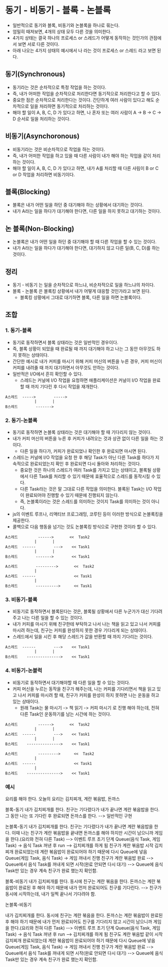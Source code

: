 # 동기 - 비동기 - 블록 - 논블록

- 일반적으로 동기와 블록, 비동기와 논블록을 하나로 묶는다.
- 엄밀히 때져보면, 4개의 상태 모두 다른 것을 의미한다.
- 4가지 상태는 결국 하나의 프로세스 or 스레드가 어떻게 동작하는 것인가의 관점에서 보면 서로 다른 것이다.
- 아래 나오는 4가지 상태의 예시에서 나 라는 것이 프로세스 or 스레드 라고 보면 된다.

## 동기(Synchronous)

- 동기라는 것은 순차적으로 특정 작업을 하는 것이다.
- 즉, 내가 어떠한 작업을 순차적으로 처리한다면 동기적으로 처리한다고 할 수 있다.
- 중요한 점은 순차적으로 처리한다는 것이다. 간단하게 여러 사람이 있다고 해도 순차적으로 일을 처리하면 동기적으로 처리하는 것이다.
- 해야 할 일이 A, B, C, D 가 있다고 하면, 나 혼자 또는 여러 사람이 A -> B -> C -> D 순서로 일을 처리하는 것이다.

## 비동기(Asynchoronous)

- 비동기라는 것은 비순차적으로 작업을 하는 것이다.
- 즉, 내가 어떠한 작업을 하고 있을 때 다른 사람이 내가 해야 하는 작업을 같이 처리하는 것이다.
- 해야 할 일이 A, B, C, D 가 있다고 하면, 내가 A를 처리할 때 다른 사림이 B or C or D 작업을 처리하면 비동기이다.

## 블록(Blocking)

- 블록은 내가 어떤 일을 하던 중 대기해야 하는 상황에서 대기하는 것이다.
- 내가 A라는 일을 하다가 대기해야 한다면, 다른 일을 하지 못하고 대기하는 것이다.

## 논 블록(Non-Blocking)

- 논블록은 내가 어떤 일을 하던 중 대기해야 할 때 다른 작업을 할 수 있는 것이다.
- 내가 A라는 일을 하다가 대기해야 한다면, 대기하지 않고 다른 일(B, C, D)를 하는 것이다.

## 정리

- 동기 - 비동기 는 일을 순차적으로 하느냐, 비순차적으로 일을 하느냐의 차이다.
- 블록 - 논블록 은 블록킹 상황에서 내가 어떻게 대응할 것인가라고 보면 된다.
  - 블록킹 상황에서 그대로 대기하면 블록, 다른 일을 하면 논블록이다.

## 조합

### 1. 동기-블록

- 동기로 동작하면서 블록 상태라는 것은 일반적인 경우이다.
- 즉, 블록 상황이 되었을 때 완료될 때 까지 대기해야 하고 나는 그 동안 아무것도 하지 못하는 상태이다.
- 간단한 예시로 내가 커피를 마시기 위해 커피 머신의 버튼을 누른 경우, 커피 머신이 커피를 내려줄 때 까지 대기하면서 아무것도 안하는 것이다.
- 일반적은 I/O에서 흔히 확인할 수 있다.
  - 스레드는 커널에 I/O 작업을 요청하면 애플리케이션은 커널이 I/O 작업을 완료할 때 까지 기다린 후 다시 작업을 재개한다.

```
A스레드  ----->        ----->
             |       |
B스레드        ------->
```

### 2. 동기-논블록

- 동기로 동작하면 논블록 상태라는 것은 대기해야 할 때 기다리지 않는 것이다.
- 내가 커피 머신의 버튼을 누른 후 커피가 내려오는 것과 상관 없이 다른 일을 하는 것이다.
  - 다른 일을 하다가, 커피가 완료되었나 확인한 후 완료되면 마시면 된다.
- 스레드는 커널에 I/O 작업을 요청 한 후 해당 Task가 아닌 다른 Task를 하다가 지속적으로 완료되었는지 확인 후 완료되면 다시 돌아와 처리하는 것이다.
  - 중요한 것은 하나의 스레드가 여러 Task를 가지고 있는 상태이고, 블록될 상황에서 다른 Task를 처리할 수 있기 때문에 효율적으로 스레드를 동작시킬 수 있다.
  - 다른 Task라는 것은 말 그대로 다른 작업을 의미한다. 블록된 Task는 I/O 작업이 완료되어야 진행할 수 있기 때문에 진행되지 않는다.
  - 즉, 논블록이라는 것은 스레드를 의미하는 것이지 Task를 의미하는 것이 아니다.
- js의 이벤트 루프나, 리액티브 프로그래밍, 코루틴 등이 이러한 방식으로 논블록킹을 제공한다.
- 콜백으로 다음 행동을 넘기는 것도 논블록킹 방식으로 구현한 것이라 할 수 있다.

```
A스레드         ------>       <<  Task2
             |       |
A스레드  ------        --->    << Task1
             |       |
B스레드        ------->        << Task1
```

```
A스레드        --------->       <<  Task2
             |       
A스레드  ------                 << Task1
             |       
B스레드        ---------->      << Task1
```

### 3. 비동기-블록

- 비동기로 동작하면서 블록된다는 것은, 블록될 상황에서 다른 누군가가 대신 기다려주고 나는 다른 일을 할 수 있는 것이다.
- 내가 커피를 마시기 위해 친구한테 부탁하고 나서 나는 책을 읽고 있고 나서 커피를 마시려 하는데, 친구는 커피를 완성하지 못한 경우 기다리게 되는 상태이다.
- 스레드에서 일을 시킨 후 해당 스레드가 값을 반환할 때 까지 기다리는 것이다.

```
A스레드  ------        --->    << Task1
             |       |
B스레드    --------------->    << Task1
```

### 4. 비동기-논블럭

- 비동기로 동작하면서 대기해야할 때 다른 일을 할 수 있는 것이다.
- 커피 머신을 누르는 동작을 친구가 해주는데, 나는 커피를 기다리면서 책을 읽고 있고 나서 커피를 마시려 할 때, 친구가 커피를 완성이 하지 못하면 나는 운동을 하고 있는 상태이다.
  - 원래 Task는 물 마시기 -> 책 읽기 -> 커피 마시기 로 진행 해야 하는데, 전혀 다른 Task인 운동하기를 남는 시간에 하는 것이다.

```
A스레드         ------>       <<  Task2
             |       |
A스레드  ------        --->    << Task1
             |       |
B스레드    --------------->    << Task1
```

```
A스레드         --------->      <<  Task2
             |       
A스레드  ------                 << Task1
             |       
B스레드    --------------->    << Task1
```

### 예시

요리를 해야 한다.
오늘의 요리는 김치찌개, 계란 볶음밥, 돈까스

블록-동기
내가 김치찌개를 한다.
친구는 기다렸다가 내가 끝나면 계란 볶음밥을 한다.
그 동안 나는 또 기다린 후 완료되면 돈까스를 한다.
--> 일반적인 구현

논블록-동기
내가 김치찌개를 한다.
친구는 기다렸다가 내가 끝나면 계란 볶음밥을 한다.
이때 나는 친구가 계란 볶음밥을 끝내면 돈까스를 해야 하지만 시간이 남으니까 게임을 한다.(요리와 전혀 다른 Task)
--> 이벤트 루프
초기 단계 Queue(음식 Task, 게임 Task) -> 음식 Task 꺼낸 후 run --> 김치찌개를 하게 됨
친구가 계란 볶음밥 시작
김치찌개 완료되었는데 계란 볶음밥이 완료되어야 하기 때문에 다시 Queue에 넣음 Queue(게임 Task, 음식 Task) -> 게임 꺼내서 진행
친구가 계란 볶음밥 완료 --> Queue에서 음식 Task를 꺼내게 되면 시작(완료 안되면 다시 대기)
--> Queue에 음식 Task만 있는 경우 계속 친구가 완료 했는지 확인함.

블록-비동기
내가 김치찌개를 한다.
동시에 친구는 계란 볶음을 한다.
돈까스는 계란 볶음밥이 완료된 후 해야 하기 때문에 내가 먼저 완료되어도 친구를 기다린다.
--> 친구가 동시에 시작하는데, 내가 일찍 끝나서 기다려야 함.

논블록-비동기

내가 김치찌개를 한다.
동시에 친구는 계란 볶음을 한다.
돈까스는 계란 볶음밥이 완료된 후 해야 하기 때문에 내가 먼저 완료되어도 친구를 기다리지 않고 시간이 남으니까 게임을 한다.(요리와 전혀 다른 Task)
--> 이벤트 루프
초기 단계 Queue(음식 Task, 게임 Task) -> 음식 Task 꺼낸 후 run --> 김치찌개를 하게 됨
친구도 계란 볶음밥 같이 시작
김치찌개 완료되었는데 계란 볶음밥이 완료되어야 하기 때문에 다시 Queue에 넣음 Queue(게임 Task, 음식 Task) -> 게임 꺼내서 진행
친구가 계란 볶음밥 완료 --> Queue에서 음식 Task를 꺼내게 되면 시작(완료 안되면 다시 대기)
--> Queue에 음식 Task만 있는 경우 계속 친구가 완료 했는지 확인함.